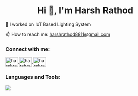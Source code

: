 <h1 align="center">Hi 👋, I'm Harsh Rathod</h1>
🔭 I worked on IoT Based Lighting System

📫 How to reach me: harshrathod8811@gmail.com

<h3 align="left">Connect with me:</h3> <a href="https://www.linkedin.com/in/harshrathod62" target="_blank"> <img align="center" src="https://raw.githubusercontent.com/rahuldkjain/github-profile-readme-generator/master/src/images/icons/Social/linked-in-alt.svg" alt="harshrathod62" height="30" width="40" /> </a> <a href="https://leetcode.com/harshrathod62" target="_blank"> <img align="center" src="https://raw.githubusercontent.com/rahuldkjain/github-profile-readme-generator/master/src/images/icons/Social/leet-code.svg" alt="harshrathod62" height="30" width="40" /> </a> <a href="https://www.hackerearth.com/harshrathod8811" target="_blank"> <img align="center" src="https://raw.githubusercontent.com/rahuldkjain/github-profile-readme-generator/master/src/images/icons/Social/hackerearth.svg" alt="harshrathod8811" height="30" width="40" /> </a> <h3 align="left">Languages and Tools:</h3> <p align="left"> <img src="https://skillicons.dev/icons?i=java,js,react,html,css,git,firebase,vscode" /> </p>
